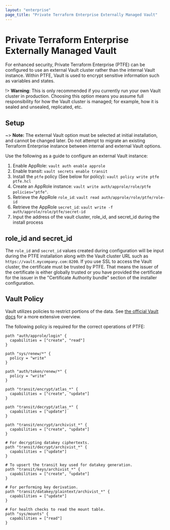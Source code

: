 ```yaml
---
layout: "enterprise"
page_title: "Private Terraform Enterprise Externally Managed Vault"
---
```


# Private Terraform Enterprise Externally Managed Vault

For enhanced security, Private Terraform Enterprise (PTFE) can be configured to use an external
Vault cluster rather than the internal Vault instance. Within PTFE, Vault is
used to encrypt sensitive information such as variables and states.

!> **Warning**: This is only recommended if you currently run your own Vault cluster in production.
Choosing this option means you assume full responsibility for how the Vault cluster is managed;
for example, how it is sealed and unsealed, replicated, etc.

## Setup

~> **Note:** The external Vault option must be selected at initial installation, and cannot be changed later.
Do not attempt to migrate an existing Terraform Enterprise instance between internal and external
Vault options.

Use the following as a guide to configure an external Vault instance:

1. Enable AppRole: `vault auth enable approle`
1. Enable transit: `vault secrets enable transit`
1. Install the `ptfe` policy (See below for policy):
   `vault policy write ptfe ptfe.hcl`
1. Create an AppRole instance:
   `vault write auth/approle/role/ptfe policies="ptfe"`.
1. Retrieve the AppRole `role_id`: `vault read auth/approle/role/ptfe/role-id`
1. Retrieve the AppRole `secret_id`:
   `vault write -f auth/approle/role/ptfe/secret-id`
1. Input the address of the vault cluster, role\_id, and secret\_id during the
   install process

## role\_id and secret\_id

The `role_id` and `secret_id` values created during configuration will be input during
the PTFE installation along with the Vault cluster URL such as
`https://vault.mycompany.com:8200`. If you use SSL to access the Vault cluster,
the certificate must be trusted by PTFE. That means the issuer of the certificate
is either globally trusted or you have provided the certificate for the issuer
in the "Certificate Authority bundle" section of the installer configuration.

## Vault Policy

Vault utilizes policies to restrict portions of the data. See [the official
Vault docs](https://www.vaultproject.io/docs/concepts/policies.html) for a
more extensive overview.

The following policy is required for the correct operations of PTFE:

```
path "auth/approle/login" {
  capabilities = ["create", "read"]
}

path "sys/renew/*" {
  policy = "write"
}

path "auth/token/renew/*" {
  policy = "write"
}

path "transit/encrypt/atlas_*" {
  capabilities = ["create", "update"]
}

path "transit/decrypt/atlas_*" {
  capabilities = ["update"]
}

path "transit/encrypt/archivist_*" {
  capabilities = ["create", "update"]
}

# For decrypting datakey ciphertexts.
path "transit/decrypt/archivist_*" {
  capabilities = ["update"]
}

# To upsert the transit key used for datakey generation.
path "transit/keys/archivist_*" {
  capabilities = ["create", "update"]
}

# For performing key derivation.
path "transit/datakey/plaintext/archivist_*" {
  capabilities = ["update"]
}

# For health checks to read the mount table.
path "sys/mounts" {
  capabilities = ["read"]
}
```
